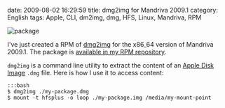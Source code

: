 date: 2009-08-02 16:29:59
title: dmg2img for Mandriva 2009.1
category: English
tags: Apple, CLI, dm2img, dmg, HFS, Linux, Mandriva, RPM

![package](/uploads/2009/package.png)

I've just created a RPM of [dmg2img](http://vu1tur.eu.org/tools/) for the x86_64 version of Mandriva 2009.1. The package is [available in my RPM repository](http://github.com/kdeldycke/mandriva-specs).

`dmg2img` is a command line utility to extract the content of an [Apple Disk Image](http://en.wikipedia.org/wiki/Apple_Disk_Image) `.dmg` file. Here is how I use it to access content:

    :::bash
    $ dmg2img ./my-package.dmg
    $ mount -t hfsplus -o loop ./my-package.img /media/my-mount-point

